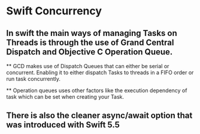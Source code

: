 # Swift Concurrency 
## In swift the main ways of managing Tasks on Threads is through the use of Grand Central Dispatch and Objective C Operation Queue.
** GCD makes use of Dispatch Queues that can either be serial or concurrent. Enabling it to either dispatch Tasks to threads in a FIFO order or run task concurrently.

** Operation queues uses other factors like the execution dependency of task which can be set when creating your Task.

## There is also the cleaner async/await option that was introduced with Swift 5.5
